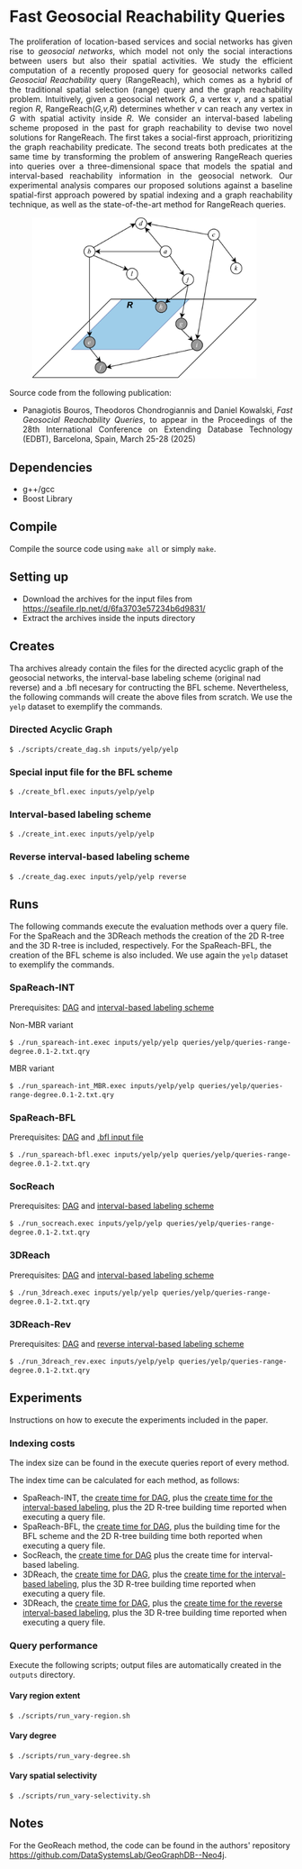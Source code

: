 # Fast Geosocial Reachability Queries

<p align="justify">The proliferation of location-based services and social networks has given rise to <em>geosocial networks</em>, which model not only the social interactions between users but also their spatial activities. We study the efficient computation of a recently proposed query for geosocial networks called <em>Geosocial Reachability</em> query (RangeReach), which comes as a hybrid of the traditional spatial selection (range) query and the graph reachability problem. Intuitively, given a geosocial network <em>G</em>, a vertex <em>v</em>, and a spatial region <em>R</em>, RangeReach(<em>G,v,R</em>) determines whether <em>v</em> can reach any vertex in <em>G</em> with spatial activity inside <em>R</em>. We consider an interval-based labeling scheme proposed in the past for graph reachability to devise two novel solutions for RangeReach. The first takes a social-first approach, prioritizing the graph reachability predicate.  The second treats both predicates at the same time by transforming the problem of answering RangeReach queries into queries over a three-dimensional space that models the spatial and interval-based reachability information in the geosocial network. Our experimental analysis compares our proposed solutions against a baseline spatial-first approach powered by spatial indexing and a graph reachability technique, as well as the state-of-the-art method for RangeReach queries.</p>
<figure>
  <img src="/figures/running+query3.png" width="400" alt="RangeReach example" />
</figure>

Source code from the following publication:
- <p align="justify">Panagiotis Bouros, Theodoros Chondrogiannis and Daniel Kowalski, <i>Fast Geosocial Reachability Queries</i>, to appear in the Proceedings of the 28th International Conference on Extending Database Technology (EDBT), Barcelona, Spain, March 25-28 (2025)</p>

## Dependencies
- g++/gcc
- Boost Library 

## Compile
Compile the source code using ```make all``` or simply ```make```. 

## Setting up
- Download the archives for the input files from https://seafile.rlp.net/d/6fa3703e57234b6d9831/
- Extract the archives inside the inputs directory


## Creates
Tha archives already contain the files for the directed acyclic graph of the geosocial networks, the interval-base labeling scheme (original nad reverse) and a .bfl necesary for contructing the BFL scheme. Nevertheless, the following commands will create the above files from scratch. We use the ```yelp``` dataset to exemplify the commands.

### Directed Acyclic Graph
```
$ ./scripts/create_dag.sh inputs/yelp/yelp
```

### Special input file for the BFL scheme
```
$ ./create_bfl.exec inputs/yelp/yelp
```

### Interval-based labeling scheme
```
$ ./create_int.exec inputs/yelp/yelp
```

### Reverse interval-based labeling scheme 
```
$ ./create_dag.exec inputs/yelp/yelp reverse
```


## Runs
The following commands execute the evaluation methods over a query file. For the SpaReach and the 3DReach methods the creation of the 2D R-tree and the 3D R-tree is included, respectively. For the SpaReach-BFL, the creation of the BFL scheme is also included. We use again the ```yelp``` dataset to exemplify the commands.

### SpaReach-INT
Prerequisites: [DAG](#directed-acyclic-graph) and [interval-based labeling scheme](#interval-based-labeling-scheme)

Non-MBR variant
```
$ ./run_spareach-int.exec inputs/yelp/yelp queries/yelp/queries-range-degree.0.1-2.txt.qry
```

MBR variant
```
$ ./run_spareach-int_MBR.exec inputs/yelp/yelp queries/yelp/queries-range-degree.0.1-2.txt.qry
```

### SpaReach-BFL
Prerequisites: [DAG](#directed-acyclic-graph) and [.bfl input file](#special-input-file-for-the-bfl-scheme)
```
$ ./run_spareach-bfl.exec inputs/yelp/yelp queries/yelp/queries-range-degree.0.1-2.txt.qry
```

### SocReach
Prerequisites: [DAG](#directed-acyclic-graph) and [interval-based labeling scheme](#interval-based-labeling-scheme)
```
$ ./run_socreach.exec inputs/yelp/yelp queries/yelp/queries-range-degree.0.1-2.txt.qry
```

### 3DReach
Prerequisites: [DAG](#directed-acyclic-graph) and [interval-based labeling scheme](#interval-based-labeling-scheme)
```
$ ./run_3dreach.exec inputs/yelp/yelp queries/yelp/queries-range-degree.0.1-2.txt.qry
```

### 3DReach-Rev
Prerequisites: [DAG](#directed-acyclic-graph) and [reverse interval-based labeling scheme](#reverse-interval-based-labeling-scheme)
```
$ ./run_3dreach_rev.exec inputs/yelp/yelp queries/yelp/queries-range-degree.0.1-2.txt.qry
```



## Experiments
Instructions on how to execute the experiments included in the paper.

### Indexing costs
The index size can be found in the execute queries report of every method.

The index time can be calculated for each method, as follows:
- SpaReach-INT, the [create time for DAG](#directed-acyclic-graph), plus the [create time for the interval-based labeling](#interval-based-labeling-scheme), plus the 2D R-tree building time reported when executing a query file.  
- SpaReach-BFL, the [create time for DAG](#directed-acyclic-graph), plus the building time for the BFL scheme and the 2D R-tree building time both reported when executing a query file.
- SocReach, the [create time for DAG](#directed-acyclic-graph) plus the create time for interval-based labeling.  
- 3DReach, the [create time for DAG](#directed-acyclic-graph), plus the [create time for the interval-based labeling](#interval-based-labeling-scheme), plus the 3D R-tree building time reported when executing a query file.  
- 3DReach, the [create time for DAG](#directed-acyclic-graph), plus the [create time for the reverse interval-based labeling](#reverse-interval-based-labeling-scheme), plus the 3D R-tree building time reported when executing a query file.  
  

### Query performance
Execute the following scripts; output files are automatically created in the ```outputs``` directory.

#### Vary region extent
```
$ ./scripts/run_vary-region.sh
```

#### Vary degree 
```
$ ./scripts/run_vary-degree.sh
```

#### Vary spatial selectivity  
```
$ ./scripts/run_vary-selectivity.sh
```

## Notes
For the GeoReach method, the code can be found in the authors' repository https://github.com/DataSystemsLab/GeoGraphDB--Neo4j.
